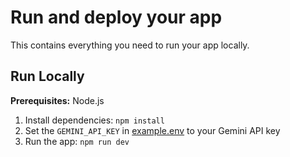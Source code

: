# Run and deploy your app

This contains everything you need to run your app locally.

## Run Locally

**Prerequisites:**  Node.js


1. Install dependencies:
   `npm install`
2. Set the `GEMINI_API_KEY` in [example.env](example.env) to your Gemini API key
3. Run the app:
   `npm run dev`
